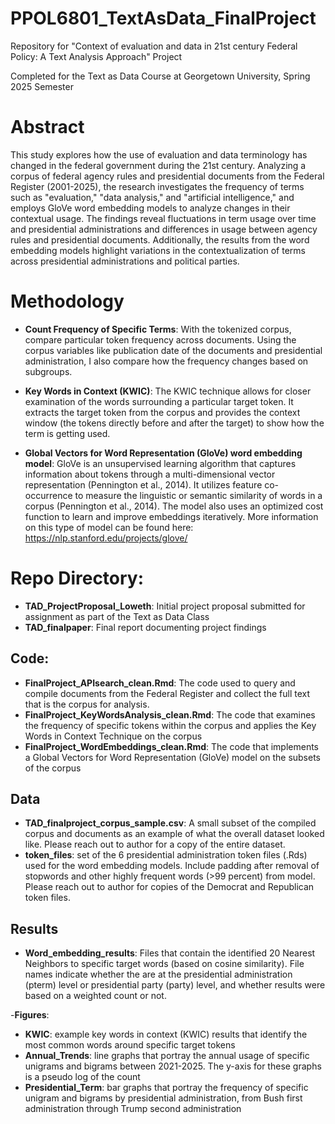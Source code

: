 # PPOL6801_TextAsData_FinalProject
Repository for "Context of evaluation and data in 21st century Federal Policy: A Text Analysis Approach" Project

Completed for the Text as Data Course at Georgetown University, Spring 2025 Semester

# Abstract


This study explores how the use of evaluation and data terminology has changed in the federal government during the 21st century. Analyzing a corpus of federal agency rules and presidential documents from the Federal Register (2001-2025), the research investigates the frequency of terms such as "evaluation," "data analysis," and "artificial intelligence," and employs GloVe word embedding models to analyze changes in their contextual usage. The findings reveal fluctuations in term usage over time and presidential administrations and differences in usage between agency rules and presidential documents.  Additionally, the results from the word embedding models highlight variations in the contextualization of terms across presidential administrations and political parties.

# Methodology


- **Count Frequency of Specific Terms**:  With the tokenized corpus, compare particular token frequency across documents. Using the corpus variables like publication date of the documents and presidential administration, I also compare how the frequency changes based on subgroups.

- **Key Words in Context (KWIC)**: The KWIC technique allows for closer examination of the words surrounding a particular target token. It extracts the target token from the corpus and provides the context window (the tokens directly before and after the target) to show how the term is getting used.

- **Global Vectors for Word Representation (GloVe) word embedding model**:  GloVe is an unsupervised learning algorithm that captures information about tokens through a multi-dimensional vector representation (Pennington et al., 2014). It utilizes feature co-occurrence to measure the linguistic or semantic similarity of words in a corpus (Pennington et al., 2014). The model also uses an optimized cost function to learn and improve embeddings iteratively. More information on this type of model can be found here: https://nlp.stanford.edu/projects/glove/ 


# Repo Directory:

- **TAD_ProjectProposal_Loweth**: Initial project proposal submitted for assignment as part of the Text as Data Class
- **TAD_finalpaper**: Final report documenting project findings 

## Code:

- **FinalProject_APIsearch_clean.Rmd**: The code used to query and compile documents from the Federal Register and collect the full text that is the corpus for analysis.
- **FinalProject_KeyWordsAnalysis_clean.Rmd**: The code that examines the frequency of specific tokens within the corpus and applies the Key Words in Context Technique on the corpus
- **FinalProject_WordEmbeddings_clean.Rmd**: The code that implements a Global Vectors for Word Representation (GloVe) model on the subsets of the corpus



## Data

- **TAD_finalproject_corpus_sample.csv**: A small subset of the compiled corpus and documents as an example of what the overall dataset looked like. Please reach out to author for a copy of the entire dataset.
-  **token_files**: set of the 6 presidential administration token files (.Rds) used for the word embedding models. Include padding after removal of stopwords and other highly frequent words (>99 percent) from model. Please reach out to author for copies of the Democrat and Republican token files.


## Results

- **Word_embedding_results**: Files that contain the identified 20 Nearest Neighbors to specific target words (based on cosine similarity). File names indicate whether the are at the presidential administration (pterm) level or presidential party (party) level, and whether results were based on a weighted count or not. 

-**Figures**: 

  * **KWIC**: example key words in context (KWIC) results that identify the most common words around specific target tokens
  * **Annual_Trends**: line graphs that portray the annual usage of specific unigrams and bigrams between 2021-2025. The y-axis for these graphs is a pseudo log of the count
  * **Presidential_Term**: bar graphs that portray the frequency of specific unigram and bigrams by presidential administration, from Bush first administration through Trump second administration




